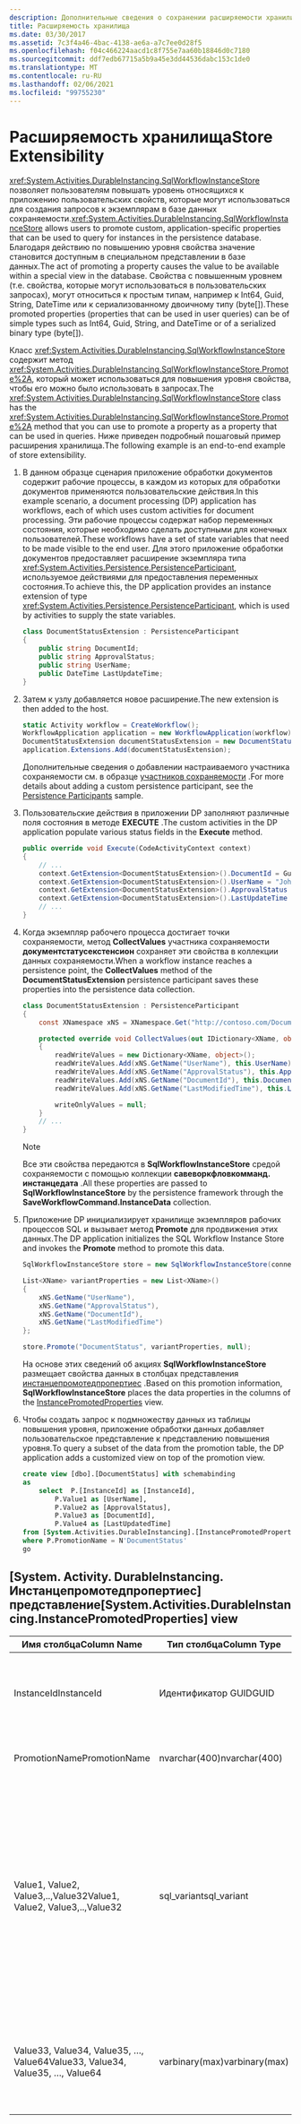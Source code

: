 ```yaml
---
description: Дополнительные сведения о сохранении расширяемости хранилища
title: Расширяемость хранилища
ms.date: 03/30/2017
ms.assetid: 7c3f4a46-4bac-4138-ae6a-a7c7ee0d28f5
ms.openlocfilehash: f04c466224aacd1c8f755e7aa60b18846d0c7180
ms.sourcegitcommit: ddf7edb67715a5b9a45e3dd44536dabc153c1de0
ms.translationtype: MT
ms.contentlocale: ru-RU
ms.lasthandoff: 02/06/2021
ms.locfileid: "99755230"
---
```

# <a name="store-extensibility"></a><span data-ttu-id="fc90e-103">Расширяемость хранилища</span><span class="sxs-lookup"><span data-stu-id="fc90e-103">Store Extensibility</span></span>

<span data-ttu-id="fc90e-104"><xref:System.Activities.DurableInstancing.SqlWorkflowInstanceStore> позволяет пользователям повышать уровень относящихся к приложению пользовательских свойств, которые могут использоваться для создания запросов к экземплярам в базе данных сохраняемости.</span><span class="sxs-lookup"><span data-stu-id="fc90e-104"><xref:System.Activities.DurableInstancing.SqlWorkflowInstanceStore> allows users to promote custom, application-specific properties that can be used to query for instances in the persistence database.</span></span> <span data-ttu-id="fc90e-105">Благодаря действию по повышению уровня свойства значение становится доступным в специальном представлении в базе данных.</span><span class="sxs-lookup"><span data-stu-id="fc90e-105">The act of promoting a property causes the value to be available within a special view in the database.</span></span> <span data-ttu-id="fc90e-106">Свойства с повышенным уровнем (т.е. свойства, которые могут использоваться в пользовательских запросах), могут относиться к простым типам, например к Int64, Guid, String, DateTime или к сериализованному двоичному типу (byte[]).</span><span class="sxs-lookup"><span data-stu-id="fc90e-106">These promoted properties (properties that can be used in user queries) can be of simple types such as Int64, Guid, String, and DateTime or of a serialized binary type (byte[]).</span></span>

<span data-ttu-id="fc90e-107">Класс <xref:System.Activities.DurableInstancing.SqlWorkflowInstanceStore> содержит метод <xref:System.Activities.DurableInstancing.SqlWorkflowInstanceStore.Promote%2A>, который может использоваться для повышения уровня свойства, чтобы его можно было использовать в запросах.</span><span class="sxs-lookup"><span data-stu-id="fc90e-107">The <xref:System.Activities.DurableInstancing.SqlWorkflowInstanceStore> class has the <xref:System.Activities.DurableInstancing.SqlWorkflowInstanceStore.Promote%2A> method that you can use to promote a property as a property that can be used in queries.</span></span> <span data-ttu-id="fc90e-108">Ниже приведен подробный пошаговый пример расширения хранилища.</span><span class="sxs-lookup"><span data-stu-id="fc90e-108">The following example is an end-to-end example of store extensibility.</span></span>

1. <span data-ttu-id="fc90e-109">В данном образце сценария приложение обработки документов содержит рабочие процессы, в каждом из которых для обработки документов применяются пользовательские действия.</span><span class="sxs-lookup"><span data-stu-id="fc90e-109">In this example scenario, a document processing (DP) application has workflows, each of which uses custom activities for document processing.</span></span> <span data-ttu-id="fc90e-110">Эти рабочие процессы содержат набор переменных состояния, которые необходимо сделать доступными для конечных пользователей.</span><span class="sxs-lookup"><span data-stu-id="fc90e-110">These workflows have a set of state variables that need to be made visible to the end user.</span></span> <span data-ttu-id="fc90e-111">Для этого приложение обработки документов предоставляет расширение экземпляра типа <xref:System.Activities.Persistence.PersistenceParticipant>, используемое действиями для предоставления переменных состояния.</span><span class="sxs-lookup"><span data-stu-id="fc90e-111">To achieve this, the DP application provides an instance extension of type <xref:System.Activities.Persistence.PersistenceParticipant>, which is used by activities to supply the state variables.</span></span>

    ```csharp
    class DocumentStatusExtension : PersistenceParticipant
    {
        public string DocumentId;
        public string ApprovalStatus;
        public string UserName;
        public DateTime LastUpdateTime;
    }
    ```

2. <span data-ttu-id="fc90e-112">Затем к узлу добавляется новое расширение.</span><span class="sxs-lookup"><span data-stu-id="fc90e-112">The new extension is then added to the host.</span></span>

    ```csharp
    static Activity workflow = CreateWorkflow();
    WorkflowApplication application = new WorkflowApplication(workflow);
    DocumentStatusExtension documentStatusExtension = new DocumentStatusExtension ();
    application.Extensions.Add(documentStatusExtension);
    ```

     <span data-ttu-id="fc90e-113">Дополнительные сведения о добавлении настраиваемого участника сохраняемости см. в образце [участников сохраняемости](persistence-participants.md) .</span><span class="sxs-lookup"><span data-stu-id="fc90e-113">For more details about adding a custom persistence participant, see the [Persistence Participants](persistence-participants.md) sample.</span></span>

3. <span data-ttu-id="fc90e-114">Пользовательские действия в приложении DP заполняют различные поля состояния в методе **EXECUTE** .</span><span class="sxs-lookup"><span data-stu-id="fc90e-114">The custom activities in the DP application populate various status fields in the **Execute** method.</span></span>

    ```csharp
    public override void Execute(CodeActivityContext context)
    {
        // ...
        context.GetExtension<DocumentStatusExtension>().DocumentId = Guid.NewGuid();
        context.GetExtension<DocumentStatusExtension>().UserName = "John Smith";
        context.GetExtension<DocumentStatusExtension>().ApprovalStatus = "Approved";
        context.GetExtension<DocumentStatusExtension>().LastUpdateTime = DateTime.Now();
        // ...
    }
    ```

4. <span data-ttu-id="fc90e-115">Когда экземпляр рабочего процесса достигает точки сохраняемости, метод **CollectValues** участника сохраняемости **документстатусекстенсион** сохраняет эти свойства в коллекции данных сохраняемости.</span><span class="sxs-lookup"><span data-stu-id="fc90e-115">When a workflow instance reaches a persistence point, the **CollectValues** method of the **DocumentStatusExtension** persistence participant saves these properties into the persistence data collection.</span></span>

    ```csharp
    class DocumentStatusExtension : PersistenceParticipant
    {
        const XNamespace xNS = XNamespace.Get("http://contoso.com/DocumentStatus");

        protected override void CollectValues(out IDictionary<XName, object> readWriteValues, out IDictionary<XName, object> writeOnlyValues)
        {
            readWriteValues = new Dictionary<XName, object>();
            readWriteValues.Add(xNS.GetName("UserName"), this.UserName);
            readWriteValues.Add(xNS.GetName("ApprovalStatus"), this.ApprovalStatus);
            readWriteValues.Add(xNS.GetName("DocumentId"), this.DocumentId);
            readWriteValues.Add(xNS.GetName("LastModifiedTime"), this.LastUpdateTime);

            writeOnlyValues = null;
        }
        // ...
    }
    ```

    > [!NOTE]
    > <span data-ttu-id="fc90e-116">Все эти свойства передаются в **SqlWorkflowInstanceStore** средой сохраняемости с помощью коллекции **савеворкфловкомманд. инстанцедата** .</span><span class="sxs-lookup"><span data-stu-id="fc90e-116">All these properties are passed to **SqlWorkflowInstanceStore** by the persistence framework through the **SaveWorkflowCommand.InstanceData** collection.</span></span>

5. <span data-ttu-id="fc90e-117">Приложение DP инициализирует хранилище экземпляров рабочих процессов SQL и вызывает метод **Promote** для продвижения этих данных.</span><span class="sxs-lookup"><span data-stu-id="fc90e-117">The DP application initializes the SQL Workflow Instance Store and invokes the **Promote** method to promote this data.</span></span>

    ```csharp
    SqlWorkflowInstanceStore store = new SqlWorkflowInstanceStore(connectionString);

    List<XName> variantProperties = new List<XName>()
    {
        xNS.GetName("UserName"),
        xNS.GetName("ApprovalStatus"),
        xNS.GetName("DocumentId"),
        xNS.GetName("LastModifiedTime")
    };

    store.Promote("DocumentStatus", variantProperties, null);
    ```

    <span data-ttu-id="fc90e-118">На основе этих сведений об акциях **SqlWorkflowInstanceStore** размещает свойства данных в столбцах представления [инстанцепромотедпропертиес](#InstancePromotedProperties) .</span><span class="sxs-lookup"><span data-stu-id="fc90e-118">Based on this promotion information, **SqlWorkflowInstanceStore** places the data properties in the columns of the [InstancePromotedProperties](#InstancePromotedProperties) view.</span></span>

6. <span data-ttu-id="fc90e-119">Чтобы создать запрос к подмножеству данных из таблицы повышения уровня, приложение обработки данных добавляет пользовательское представление к представлению повышения уровня.</span><span class="sxs-lookup"><span data-stu-id="fc90e-119">To query a subset of the data from the promotion table, the DP application adds a customized view on top of the promotion view.</span></span>

    ```sql
    create view [dbo].[DocumentStatus] with schemabinding
    as
        select  P.[InstanceId] as [InstanceId],
            P.Value1 as [UserName],
            P.Value2 as [ApprovalStatus],
            P.Value3 as [DocumentId],
            P.Value4 as [LastUpdatedTime]
    from [System.Activities.DurableInstancing].[InstancePromotedProperties] as P
    where P.PromotionName = N'DocumentStatus'
    go
    ```

## <a name="systemactivitiesdurableinstancinginstancepromotedproperties-view"></a><a name="InstancePromotedProperties"></a> <span data-ttu-id="fc90e-120">[System. Activity. DurableInstancing. Инстанцепромотедпропертиес] представление</span><span class="sxs-lookup"><span data-stu-id="fc90e-120">[System.Activities.DurableInstancing.InstancePromotedProperties] view</span></span>

|<span data-ttu-id="fc90e-121">Имя столбца</span><span class="sxs-lookup"><span data-stu-id="fc90e-121">Column Name</span></span>|<span data-ttu-id="fc90e-122">Тип столбца</span><span class="sxs-lookup"><span data-stu-id="fc90e-122">Column Type</span></span>|<span data-ttu-id="fc90e-123">Описание</span><span class="sxs-lookup"><span data-stu-id="fc90e-123">Description</span></span>|
|-----------------|-----------------|-----------------|
|<span data-ttu-id="fc90e-124">InstanceId</span><span class="sxs-lookup"><span data-stu-id="fc90e-124">InstanceId</span></span>|<span data-ttu-id="fc90e-125">Идентификатор GUID</span><span class="sxs-lookup"><span data-stu-id="fc90e-125">GUID</span></span>|<span data-ttu-id="fc90e-126">Экземпляр рабочего процесса, которому принадлежит это повышение уровня.</span><span class="sxs-lookup"><span data-stu-id="fc90e-126">The workflow instance that this promotion belongs to.</span></span>|
|<span data-ttu-id="fc90e-127">PromotionName</span><span class="sxs-lookup"><span data-stu-id="fc90e-127">PromotionName</span></span>|<span data-ttu-id="fc90e-128">nvarchar(400)</span><span class="sxs-lookup"><span data-stu-id="fc90e-128">nvarchar(400)</span></span>|<span data-ttu-id="fc90e-129">Имя самого продвижения.</span><span class="sxs-lookup"><span data-stu-id="fc90e-129">The name of the promotion itself.</span></span>|
|<span data-ttu-id="fc90e-130">Value1, Value2, Value3,..,Value32</span><span class="sxs-lookup"><span data-stu-id="fc90e-130">Value1, Value2, Value3,..,Value32</span></span>|<span data-ttu-id="fc90e-131">sql_variant</span><span class="sxs-lookup"><span data-stu-id="fc90e-131">sql_variant</span></span>|<span data-ttu-id="fc90e-132">Значение самого свойства, уровень которого повышен.</span><span class="sxs-lookup"><span data-stu-id="fc90e-132">The value of the promoted property itself.</span></span> <span data-ttu-id="fc90e-133">Большинство примитивных типов данных SQL, за исключением больших двоичных объектов BLOB и строк длиной более 8000 байт, помещается в sql_variant.</span><span class="sxs-lookup"><span data-stu-id="fc90e-133">Most SQL primitive data types except binary blobs and strings over 8000 bytes in length can fit in sql_variant.</span></span>|
|<span data-ttu-id="fc90e-134">Value33, Value34, Value35, …, Value64</span><span class="sxs-lookup"><span data-stu-id="fc90e-134">Value33, Value34, Value35, …, Value64</span></span>|<span data-ttu-id="fc90e-135">varbinary(max)</span><span class="sxs-lookup"><span data-stu-id="fc90e-135">varbinary(max)</span></span>|<span data-ttu-id="fc90e-136">Значение свойств повышаемого уровня, явно объявленных, как varbinary(max).</span><span class="sxs-lookup"><span data-stu-id="fc90e-136">The value of promoted properties that are explicitly declared as varbinary(max).</span></span>|
